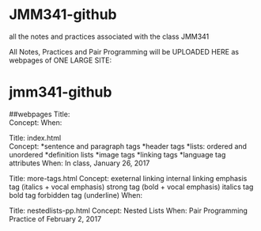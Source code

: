 # JMM341-github
all the notes and practices associated with the class JMM341 

All Notes, Practices and Pair Programming will be UPLOADED HERE as webpages of ONE LARGE SITE:
# jmm341-github

##webpages
  Title:   
  Concept: 
  When:    
  
  Title:   index.html   
  Concept: 
            *sentence and paragraph tags
            *header tags
            *lists: ordered and unordered
            *definition lists
            *image tags
            *linking tags
            *language tag attributes
  When:    In class, January 26, 2017
  
  Title:   more-tags.html
  Concept: exeternal linking
           internal linking
           emphasis tag (italics + vocal emphasis)
           strong tag (bold + vocal emphasis)
           italics tag
           bold tag
           forbidden tag (underline)
  When: 
  
  Title:   nestedlists-pp.html
  Concept: Nested Lists
  When:    Pair Programming Practice of February 2, 2017
 
 
